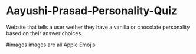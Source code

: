 # Aayushi-Prasad-Personality-Quiz
Website that tells a user wether they have a vanilla or chocolate personality based on their answer choices.

#images
images are all Apple Emojis
